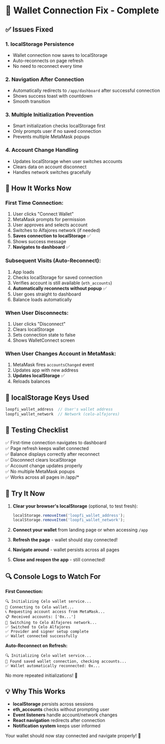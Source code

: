 # 🔧 Wallet Connection Fix - Complete

## ✅ Issues Fixed

### 1. **localStorage Persistence** 
- Wallet connection now saves to localStorage
- Auto-reconnects on page refresh
- No need to reconnect every time

### 2. **Navigation After Connection**
- Automatically redirects to `/app/dashboard` after successful connection
- Shows success toast with countdown
- Smooth transition

### 3. **Multiple Initialization Prevention**
- Smart initialization checks localStorage first
- Only prompts user if no saved connection
- Prevents multiple MetaMask popups

### 4. **Account Change Handling**
- Updates localStorage when user switches accounts
- Clears data on account disconnect
- Handles network switches gracefully

## 🔄 How It Works Now

### First Time Connection:
1. User clicks "Connect Wallet"
2. MetaMask prompts for permission
3. User approves and selects account
4. Switches to Alfajores network (if needed)
5. **Saves connection to localStorage** ✅
6. Shows success message
7. **Navigates to dashboard** ✅

### Subsequent Visits (Auto-Reconnect):
1. App loads
2. Checks localStorage for saved connection
3. Verifies account is still available (`eth_accounts`)
4. **Automatically reconnects without popup** ✅
5. User goes straight to dashboard
6. Balance loads automatically

### When User Disconnects:
1. User clicks "Disconnect"
2. Clears localStorage
3. Sets connection state to false
4. Shows WalletConnect screen

### When User Changes Account in MetaMask:
1. MetaMask fires `accountsChanged` event
2. Updates app with new address
3. **Updates localStorage** ✅
4. Reloads balances

## 📝 localStorage Keys Used

```javascript
loopfi_wallet_address  // User's wallet address
loopfi_wallet_network  // Network (celo-alfajores)
```

## 🎯 Testing Checklist

✅ First-time connection navigates to dashboard  
✅ Page refresh keeps wallet connected  
✅ Balance displays correctly after reconnect  
✅ Disconnect clears localStorage  
✅ Account change updates properly  
✅ No multiple MetaMask popups  
✅ Works across all pages in /app/*  

## 🚀 Try It Now

1. **Clear your browser's localStorage** (optional, to test fresh):
   ```javascript
   localStorage.removeItem('loopfi_wallet_address');
   localStorage.removeItem('loopfi_wallet_network');
   ```

2. **Connect your wallet** from landing page or when accessing `/app`

3. **Refresh the page** - wallet should stay connected!

4. **Navigate around** - wallet persists across all pages

5. **Close and reopen the app** - still connected!

## 🔍 Console Logs to Watch For

**First Connection:**
```
🔍 Initializing Celo wallet service...
🔌 Connecting to Celo wallet...
📞 Requesting account access from MetaMask...
📋 Received accounts: ['0x...']
🔄 Switching to Celo Alfajores network...
✅ Switched to Celo Alfajores
✅ Provider and signer setup complete
✅ Wallet connected successfully
```

**Auto-Reconnect on Refresh:**
```
🔍 Initializing Celo wallet service...
🔄 Found saved wallet connection, checking accounts...
✅ Wallet automatically reconnected: 0x...
```

No more repeated initializations! 🎉

## 💡 Why This Works

- **localStorage** persists across sessions
- **eth_accounts** checks without prompting user
- **Event listeners** handle account/network changes
- **React navigation** redirects after connection
- **Notification system** keeps user informed

Your wallet should now stay connected and navigate properly! 🚀

